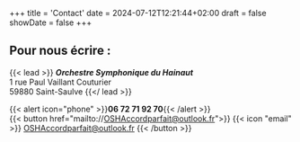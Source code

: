 +++
title = 'Contact'
date = 2024-07-12T12:21:44+02:00
draft = false
showDate = false
+++

## Pour nous écrire :

{{< lead >}}
__*Orchestre Symphonique du Hainaut*__  
1 rue Paul Vaillant Couturier  
59880 Saint-Saulve
{{</ lead >}}

{{< alert icon="phone" >}}**06 72 71 92 70**{{< /alert >}}  
{{< button href="mailto://OSHAccordparfait@outlook.fr">}}
{{< icon "email" >}} OSHAccordparfait@outlook.fr
{{< /button >}}
